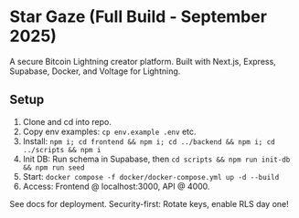 # Star Gaze (Full Build - September 2025)

A secure Bitcoin Lightning creator platform. Built with Next.js, Express, Supabase, Docker, and Voltage for Lightning.

## Setup
1. Clone and cd into repo.
2. Copy env examples: `cp env.example .env` etc.
3. Install: `npm i; cd frontend && npm i; cd ../backend && npm i; cd ../scripts && npm i`
4. Init DB: Run schema in Supabase, then `cd scripts && npm run init-db && npm run seed`
5. Start: `docker compose -f docker/docker-compose.yml up -d --build`
6. Access: Frontend @ localhost:3000, API @ 4000.

See docs for deployment. Security-first: Rotate keys, enable RLS day one!
